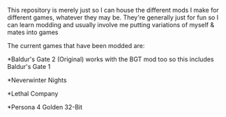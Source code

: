 This repository is merely just so I can house the different mods I make for different games, whatever they may be.
They're generally just for fun so I can learn modding and usually involve me putting variations of myself & mates into games


The current games that have been modded are:

*Baldur's Gate 2 (Original) works with the BGT mod too so this includes Baldur's Gate 1

*Neverwinter Nights

*Lethal Company

*Persona 4 Golden 32-Bit
